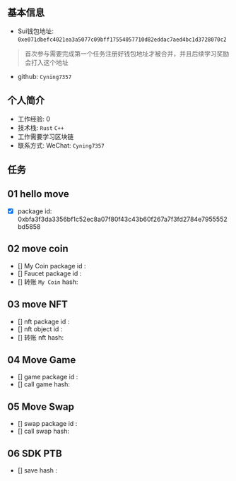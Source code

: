 ## 基本信息
- Sui钱包地址: `0xe071dbefc4021ea3a5077c09bff17554057710d82eddac7aed4bc1d3728070c2`
> 首次参与需要完成第一个任务注册好钱包地址才被合并，并且后续学习奖励会打入这个地址
- github: `Cyning7357`

## 个人简介
- 工作经验: 0
- 技术栈: `Rust` `C++`
- 工作需要学习区块链
- 联系方式: WeChat: `Cyning7357` 

## 任务

##   01 hello move  
- [x] package id: 0xbfa3f3da3356bf1c52ec8a07f80f43c43b60f267a7f3fd2784e7955552bd5858

##   02 move coin
- [] My Coin package id : 
- [] Faucet package id : 
- [] 转账 `My Coin` hash:

##   03 move NFT
- [] nft package id :
- [] nft object id : 
- [] 转账 nft  hash:

##   04 Move Game
- [] game package id :
- [] call game hash:

##   05 Move Swap
- [] swap package id :
- [] call swap hash:

##   06 SDK PTB
- [] save hash :
